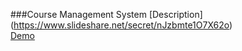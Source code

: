 ###Course Management System
[Description] (https://www.slideshare.net/secret/nJzbmte1O7X62o)<br/>
[Demo](https://github.com/olga-dorogan/CMS-demo)
